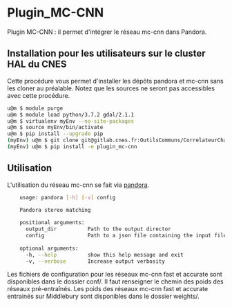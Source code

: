 # Plugin_MC-CNN

Plugin MC-CNN : il permet d'intégrer le réseau mc-cnn dans Pandora.

## Installation pour les utilisateurs sur le cluster HAL du CNES

Cette procédure vous permet d'installer les dépôts pandora et mc-cnn sans les cloner au préalable. Notez que les sources
ne seront pas accessibles avec cette procédure.

```sh
u@m $ module purge
u@m $ module load python/3.7.2 gdal/2.1.1
u@m $ virtualenv myEnv --no-site-packages
u@m $ source myEnv/bin/activate
u@m $ pip install --upgrade pip
(myEnv) u@m $ git clone git@gitlab.cnes.fr:OutilsCommuns/CorrelateurChaine3D/pandora_plugins/plugin_mc-cnn.git
(myEnv) u@m $ pip install -e plugin_mc-cnn
```

## Utilisation

L'utilisation du réseau mc-cnn se fait via [pandora](https://gitlab.cnes.fr/OutilsCommuns/CorrelateurChaine3D/pandora).


```bash
    usage: pandora [-h] [-v] config

    Pandora stereo matching
    
    positional arguments:
      output_dir          Path to the output director
      config              Path to a json file containing the input files paths and the algorithm parameters
    
    optional arguments:
      -h, --help          show this help message and exit
      -v, --verbose       Increase output verbosity
```

Les fichiers de configuration pour les réseaux mc-cnn fast et accurate sont disponibles dans le dossier conf/. 
Il faut renseigner le chemin des poids des réseaux pré-entraînés.
Les poids des réseaux mc-cnn fast et accurate entrainés sur Middlebury sont disponibles dans le dossier weights/.
